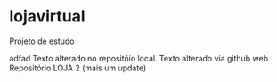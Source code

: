 # lojavirtual
Projeto de estudo 

adfad
Texto alterado no repositóio local.
Texto alterado via github web
Repositório LOJA 2 (mais um update)

